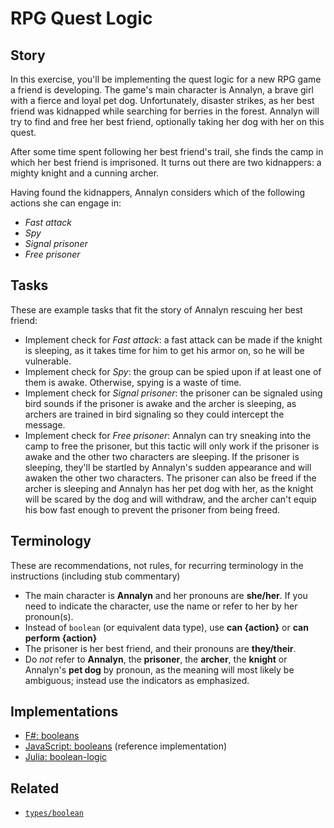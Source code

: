 # RPG Quest Logic

## Story

In this exercise, you'll be implementing the quest logic for a new RPG game a friend is developing. The game's main character is Annalyn, a brave girl with a fierce and loyal pet dog. Unfortunately, disaster strikes, as her best friend was kidnapped while searching for berries in the forest. Annalyn will try to find and free her best friend, optionally taking her dog with her on this quest.

After some time spent following her best friend's trail, she finds the camp in which her best friend is imprisoned. It turns out there are two kidnappers: a mighty knight and a cunning archer.

Having found the kidnappers, Annalyn considers which of the following actions she can engage in:

- _Fast attack_
- _Spy_
- _Signal prisoner_
- _Free prisoner_

## Tasks

These are example tasks that fit the story of Annalyn rescuing her best friend:

- Implement check for _Fast attack_: a fast attack can be made if the knight is sleeping, as it takes time for him to get his armor on, so he will be vulnerable.
- Implement check for _Spy_: the group can be spied upon if at least one of them is awake. Otherwise, spying is a waste of time.
- Implement check for _Signal prisoner_: the prisoner can be signaled using bird sounds if the prisoner is awake and the archer is sleeping, as archers are trained in bird signaling so they could intercept the message.
- Implement check for _Free prisoner_: Annalyn can try sneaking into the camp to free the prisoner, but this tactic will only work if the prisoner is awake and the other two characters are sleeping. If the prisoner is sleeping, they'll be startled by Annalyn's sudden appearance and will awaken the other two characters. The prisoner can also be freed if the archer is sleeping and Annalyn has her pet dog with her, as the knight will be scared by the dog and will withdraw, and the archer can't equip his bow fast enough to prevent the prisoner from being freed.

## Terminology

These are recommendations, not rules, for recurring terminology in the instructions (including stub commentary)

- The main character is **Annalyn** and her pronouns are **she/her**. If you need to indicate the character, use the name or refer to her by her pronoun(s).
- Instead of `boolean` (or equivalent data type), use **can {action}** or **can perform {action}**
- The prisoner is her best friend, and their pronouns are **they/their**.
- Do _not_ refer to **Annalyn**, the **prisoner**, the **archer**, the **knight** or Annalyn's **pet dog** by pronoun, as the meaning will most likely be ambiguous; instead use the indicators as emphasized.

## Implementations

- [F#: booleans][implementation-fsharp]
- [JavaScript: booleans][implementation-javascript] (reference implementation)
- [Julia: boolean-logic][implementation-julia]

## Related

- [`types/boolean`][types-boolean]

[types-boolean]: ../types/boolean.md
[javascript-concept-booleans]: https://github.com/exercism/javascript/blob/main/exercises/concept/booleans
[implementation-fsharp]: https://github.com/exercism/fsharp/blob/main/exercises/concept/annalyns-infiltration/.docs/instructions.md
[implementation-javascript]: https://github.com/exercism/javascript/blob/main/exercises/concept/booleans/.docs/instructions.md
[implementation-julia]: https://github.com/exercism/julia/blob/main/exercises/concept/annalyns-infiltration/.docs/instructions.md
